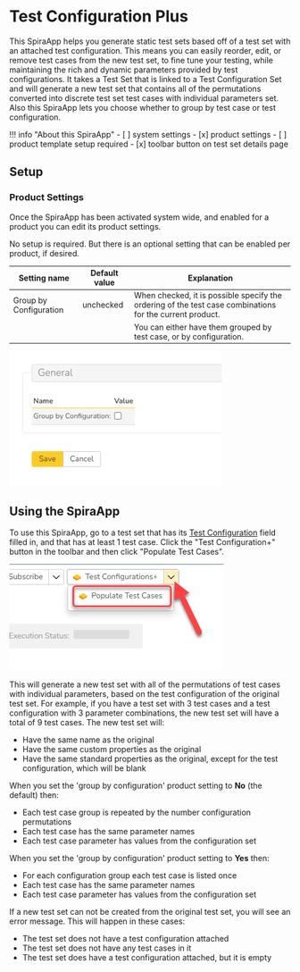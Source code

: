 # Test Configuration Plus
This SpiraApp helps you generate static test sets based off of a test set with an attached test configuration. This means you can easily reorder, edit, or remove test cases from the new test set, to fine tune your testing, while maintaining the rich and dynamic parameters provided by test configurations. It takes a Test Set that is linked to a Test Configuration Set and will generate a new test set that contains all of the permutations converted into discrete test set test cases with individual parameters set. Also this SpiraApp lets you choose whether to group by test case or test configuration.

!!! info "About this SpiraApp"
    - [ ] system settings
    - [x] product settings 
    - [ ] product template setup required
    - [x] toolbar button on test set details page

## Setup
### Product Settings
Once the SpiraApp has been activated system wide, and enabled for a product you can edit its product settings.

No setup is required. But there is an optional setting that can be enabled per product, if desired.

| Setting name                                 | Default value | Explanation                                                                                                          |
| -------------------------------------------- | ------------- | -------------------------------------------------------------------------------------------------------------------- |
| Group by Configuration                       | unchecked     | When checked, it is possible specify the ordering of the test case combinations for the current product.             |
|                                              |               | You can either have them grouped by test case, or by configuration.                                                  |

![product settings](img/test-configuration-plus-product-settings.png)

## Using the SpiraApp

To use this SpiraApp, go to a test set that has its [Test Configuration](../Spira-User-Manual/Test-Configuration-Management.md/#test-configuration-management) field filled in, and that has at least 1 test case. Click the "Test Configuration+" button in the toolbar and then click "Populate Test Cases".

![toolbar button](img/test-configuration-plus-toolbar-button.png)

This will generate a new test set with all of the permutations of test cases with individual parameters, based on the test configuration of the original test set. For example, if you have a test set with 3 test cases and a test configuration with 3 parameter combinations, the new test set will have a total of 9 test cases. The new test set will:

- Have the same name as the original
- Have the same custom properties as the original
- Have the same standard properties as the original, except for the test configuration, which will be blank

When you set the 'group by configuration' product setting to **No** (the default) then:

- Each test case group is repeated by the number configuration permutations
- Each test case has the same parameter names
- Each test case parameter has values from the configuration set

When you set the 'group by configuration' product setting to **Yes** then:

- For each configuration group each test case is listed once
- Each test case has the same parameter names
- Each test case parameter has values from the configuration set

If a new test set can not be created from the original test set, you will see an error message. This will happen in these cases:

- The test set does not have a test configuration attached
- The test set does not have any test cases in it
- The test set does have a test configuration attached, but it is empty